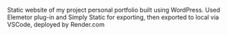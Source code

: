 Static website of my project personal portfolio built using WordPress. Used Elemetor plug-in and Simply Static for exporting, then exported to local via VSCode, deployed by Render.com

